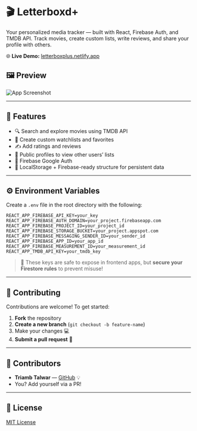 # 🎬 Letterboxd+

Your personalized media tracker — built with React, Firebase Auth, and TMDB API. Track movies, create custom lists, write reviews, and share your profile with others.

🌐 **Live Demo:** [letterboxplus.netlify.app](https://letterboxplus.netlify.app)

## 🖼 Preview

![App Screenshot](https://your-screenshot-link-here.png)

---

## 🚀 Features

- 🔍 Search and explore movies using TMDB API
- 🧾 Create custom watchlists and favorites
- ✍️ Add ratings and reviews
- 👥 Public profiles to view other users’ lists
- 🔐 Firebase Google Auth
- 💾 LocalStorage + Firebase-ready structure for persistent data

---

## ⚙️ Environment Variables

Create a `.env` file in the root directory with the following:

```env
REACT_APP_FIREBASE_API_KEY=your_key
REACT_APP_FIREBASE_AUTH_DOMAIN=your_project.firebaseapp.com
REACT_APP_FIREBASE_PROJECT_ID=your_project_id
REACT_APP_FIREBASE_STORAGE_BUCKET=your_project.appspot.com
REACT_APP_FIREBASE_MESSAGING_SENDER_ID=your_sender_id
REACT_APP_FIREBASE_APP_ID=your_app_id
REACT_APP_FIREBASE_MEASUREMENT_ID=your_measurement_id
REACT_APP_TMDB_API_KEY=your_tmdb_key
```

> 🔐 These keys are safe to expose in frontend apps, but **secure your Firestore rules** to prevent misuse!

---

## 🤝 Contributing

Contributions are welcome! To get started:

1. **Fork** the repository
2. **Create a new branch** (`git checkout -b feature-name`)
3. Make your changes 💻
4. **Submit a pull request** 🙌

---

## 👥 Contributors

- **Triamb Talwar** — [GitHub](https://github.com/Triamb-Talwar) 💡  
- You? Add yourself via a PR!

---


## 📄 License

[MIT License](LICENSE)

